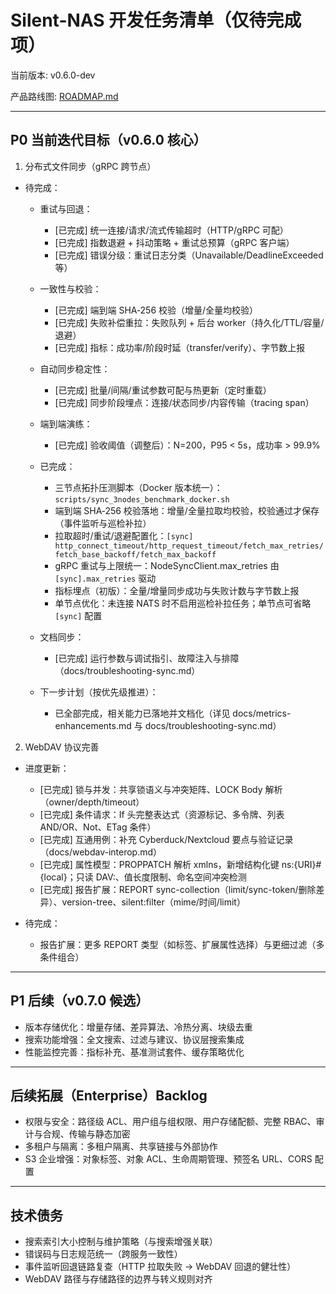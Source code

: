 # Silent-NAS 开发任务清单（仅待完成项）

当前版本: v0.6.0-dev

产品路线图: [ROADMAP.md](ROADMAP.md)

---

## P0 当前迭代目标（v0.6.0 核心）

1) 分布式文件同步（gRPC 跨节点）
- 待完成：
  - 重试与回退：
    - [已完成] 统一连接/请求/流式传输超时（HTTP/gRPC 可配）
    - [已完成] 指数退避 + 抖动策略 + 重试总预算（gRPC 客户端）
    - [已完成] 错误分级：重试日志分类（Unavailable/DeadlineExceeded 等）
  - 一致性与校验：
    - [已完成] 端到端 SHA‑256 校验（增量/全量均校验）
    - [已完成] 失败补偿重拉：失败队列 + 后台 worker（持久化/TTL/容量/退避）
    - [已完成] 指标：成功率/阶段时延（transfer/verify）、字节数上报
  - 自动同步稳定性：
    - [已完成] 批量/间隔/重试参数可配与热更新（定时重载）
    - [已完成] 同步阶段埋点：连接/状态同步/内容传输（tracing span）
  - 端到端演练：
    - [已完成] 验收阈值（调整后）：N=200，P95 < 5s，成功率 > 99.9%
  - 已完成：
    - 三节点拓扑压测脚本（Docker 版本统一）：`scripts/sync_3nodes_benchmark_docker.sh`
    - 端到端 SHA‑256 校验落地：增量/全量拉取均校验，校验通过才保存（事件监听与巡检补拉）
    - 拉取超时/重试/退避配置化：`[sync] http_connect_timeout/http_request_timeout/fetch_max_retries/fetch_base_backoff/fetch_max_backoff`
    - gRPC 重试与上限统一：NodeSyncClient.max_retries 由 `[sync].max_retries` 驱动
    - 指标埋点（初版）：全量/增量同步成功与失败计数与字节数上报
    - 单节点优化：未连接 NATS 时不启用巡检补拉任务；单节点可省略 `[sync]` 配置
  - 文档同步：
    - [已完成] 运行参数与调试指引、故障注入与排障（docs/troubleshooting-sync.md）

  - 下一步计划（按优先级推进）：
    - 已全部完成，相关能力已落地并文档化（详见 docs/metrics-enhancements.md 与 docs/troubleshooting-sync.md）

2) WebDAV 协议完善
- 进度更新：
  - [已完成] 锁与并发：共享锁语义与冲突矩阵、LOCK Body 解析（owner/depth/timeout）
  - [已完成] 条件请求：If 头完整表达式（资源标记、多令牌、列表AND/OR、Not、ETag 条件）
  - [已完成] 互通用例：补充 Cyberduck/Nextcloud 要点与验证记录（docs/webdav-interop.md）
  - [已完成] 属性模型：PROPPATCH 解析 xmlns，新增结构化键 ns:{URI}#{local}；只读 DAV:、值长度限制、命名空间冲突检测
  - [已完成] 报告扩展：REPORT sync-collection（limit/sync-token/删除差异）、version-tree、silent:filter（mime/时间/limit）

- 待完成：
  - 报告扩展：更多 REPORT 类型（如标签、扩展属性选择）与更细过滤（多条件组合）

---

## P1 后续（v0.7.0 候选）

- 版本存储优化：增量存储、差异算法、冷热分离、块级去重
- 搜索功能增强：全文搜索、过滤与建议、协议层搜索集成
- 性能监控完善：指标补充、基准测试套件、缓存策略优化

---

## 后续拓展（Enterprise）Backlog

- 权限与安全：路径级 ACL、用户组与组权限、用户存储配额、完整 RBAC、审计与合规、传输与静态加密
- 多租户与隔离：多租户隔离、共享链接与外部协作
- S3 企业增强：对象标签、对象 ACL、生命周期管理、预签名 URL、CORS 配置

---

## 技术债务

- 搜索索引大小控制与维护策略（与搜索增强关联）
- 错误码与日志规范统一（跨服务一致性）
- 事件监听回退链路复查（HTTP 拉取失败 -> WebDAV 回退的健壮性）
- WebDAV 路径与存储路径的边界与转义规则对齐
